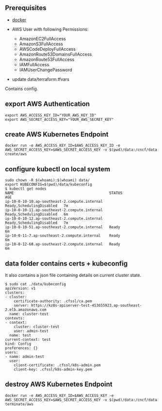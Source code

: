 ## Prerequisites
* [docker](https://docker.io/)

* AWS User with following Permissions:
  - AmazonEC2FullAccess
  - AmazonS3FullAccess
  - AWSCodeDeployFullAccess
  - AmazonRoute53DomainsFullAccess
  - AmazonRoute53FullAccess
  - IAMFullAccess
  - IAMUserChangePassword

* update data/terraform.tfvars

Contains config.

## export AWS Authentication

```
export AWS_ACCESS_KEY_ID="YOUR_AWS_KEY_ID"
export AWS_SECRET_ACCESS_KEY="YOUR_AWS_SECRET_KEY"
```

## create AWS Kubernetes Endpoint

```
docker run -e AWS_ACCESS_KEY_ID=$AWS_ACCESS_KEY_ID -e AWS_SECRET_ACCESS_KEY=$AWS_SECRET_ACCESS_KEY -v $(pwd)/data:/cncf/data create/aws
```

## configure kubectl on local system

```
sudo chown -R $(whoami):$(whoami) data/
export KUBECONFIG=$(pwd)/data/kubeconfig
$ kubectl get nodes
NAME                                            STATUS                     AGE
ip-10-0-10-10.ap-southeast-2.compute.internal   Ready,SchedulingDisabled   7m
ip-10-0-10-11.ap-southeast-2.compute.internal   Ready,SchedulingDisabled   6m
ip-10-0-10-12.ap-southeast-2.compute.internal   Ready,SchedulingDisabled   7m
ip-10-0-10-51.ap-southeast-2.compute.internal   Ready                      6m
ip-10-0-11-7.ap-southeast-2.compute.internal    Ready                      6m
ip-10-0-12-68.ap-southeast-2.compute.internal   Ready                      6m
```

## data folder contains certs + kubeconfig

It also contains a json file containing details on current cluster state.

```
$ sudo cat ./data/kubeconfig
apiVersion: v1
clusters:
- cluster:
    certificate-authority: .cfssl/ca.pem
    server: https://kz8s-apiserver-test-453655923.ap-southeast-2.elb.amazonaws.com
  name: cluster-test
contexts:
- context:
    cluster: cluster-test
    user: admin-test
  name: test
current-context: test
kind: Config
preferences: {}
users:
- name: admin-test
  user:
    client-certificate: .cfssl/k8s-admin.pem
    client-key: .cfssl/k8s-admin-key.pem
```


## destroy AWS Kubernetes Endpoint

```
docker run -e AWS_ACCESS_KEY_ID=$AWS_ACCESS_KEY -e AWS_SECRET_ACCESS_KEY=$AWS_SECRET_ACCESS_KEY -v $(pwd)/data:/cncf/data terminate/aws
```
